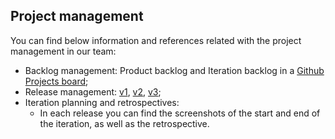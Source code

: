 ## Project management
You can find below information and references related with the project management in our team: 

* Backlog management: Product backlog and Iteration backlog in a [Github Projects board](https://github.com/LEIC-ES-2021-22/2LEIC06T4/projects/1);
* Release management: [v1](https://github.com/LEIC-ES-2021-22/2LEIC06T4/releases/tag/v1.0.1),  [v2](https://github.com/LEIC-ES-2021-22/2LEIC06T4/releases/tag/v1.0.2),  [v3](https://github.com/LEIC-ES-2021-22/2LEIC06T4/releases/tag/v1.0.3);
* Iteration planning and retrospectives: 
  * In each release you can find the screenshots of the start and end of the iteration, as well as the retrospective.
